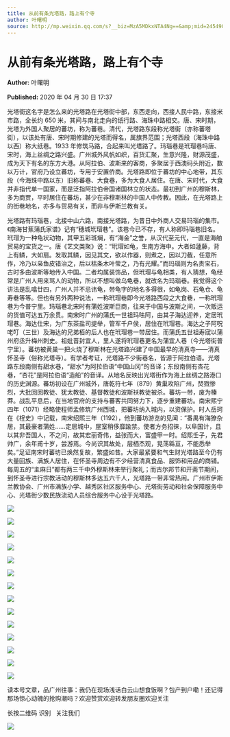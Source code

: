 ```yaml
---
title: 从前有条光塔路，路上有个寺
author: 叶曙明
source: http://mp.weixin.qq.com/s?__biz=MzA5MDkxNTA4Ng==&amp;mid=2454909075&amp;idx=1&amp;sn=0555f20dc4fe6e11197a9384c6156645&amp;chksm=87a238f2b0d5b1e4ee8d592477afdcad984406868c065205314684af8f8563a68b2d22b50302#rd
---
```


# 从前有条光塔路，路上有个寺

**Author:** 叶曙明

**Published:** 2020 年 04 月 30 日 17:37

光塔街这名字是怎么来的光塔路在光塔街中部，东西走向，西接人民中路，东接米市路，全长约 650 米，其间与南北走向的纸行路、海珠中路相交。唐、宋时期，光塔为外国人聚居的蕃坊，称为蕃巷。清代，光塔路东段称光塔街（亦称蕃塔街），以该处有唐、宋时期修建的光塔而得名，属旗界范围；光塔西段（海珠中路以西）称大纸巷。1933 年修筑马路，合起来叫光塔路了。玛瑙巷是玳瑁巷吗唐、宋时，海上丝绸之路兴盛。广州城外风帆如织，百货汇聚，生意兴隆，财源茂盛，成为天下有名的东方大港。从阿拉伯、波斯来的客商，多聚居于西澳码头附近，数以万计，官府乃设立蕃坊，专用于安置侨商。光塔路即位于蕃坊的中心地带，其东段（今海珠中路以东）旧称蕃巷、大食巷，多为大食人居住。在唐、宋时代，大食并非指代单一国家，而是泛指阿拉伯帝国诸国林立的状态。最初到广州的穆斯林，多为商贾，平时居住在蕃坊，甚少在非穆斯林的中国人中传教。因此，在光塔路上的街巷地名，亦多与贸易有关，而非与伊斯兰教有关。

光塔路有玛瑙巷，北接中山六路，南接光塔路，为昔日中外商人交易玛瑙的集市。《南海甘蕉蒲氏家谱》记有“穗城玳瑁巷”。该巷今已不存，有人称即玛瑙巷旧名。玳瑁为一种龟状动物，其甲五彩斑斓，有“海金”之誉，从汉代至元代，一直是海舶贸易的宝货之一。唐《艺文类聚》说：“玳瑁如龟，生南方海中。大者如蘧藤，背上有鳞，大如扇。发取其鳞，因见其文，欲以作器，则煮之，因以刀截，任意所作，冷乃以枭鱼皮错治之，后以枯条木叶莹之，乃有光耀。”而玛瑙则为名贵宝石，古时多由波斯等地传入中国。二者均属装饰品，但玳瑁与龟相类，有人猜想，龟经常是广州人用来骂人的动物，所以不想叫做乌龟巷，就改名为玛瑙巷。我觉得这个讲法是乱噏廿四，广州人并不忌讳龟，带龟字的地名多得很，如龟岗、石龟仓、龟寿巷等等。但也有另外两种说法，一称玳瑁巷即今光塔路西段之大食巷，一称玳瑁巷为今普宁里。玛瑙巷北宋时有蒲姓波斯巨商，往来于中国与波斯之间，一次贩运的货值可达五万余贯。南宋时广州的蒲氏一世祖玛呿阿，由其子海达迎养，定居玳瑁巷。海达仕宋，为广东茶盐司提举，管军千户侯，居住在玳瑁巷。海达之子阿呪咾叮（三世）及海达的兄弟栢的后人也在玳瑁巷一带居住。而蒲氏五世祖寿宬以蒲州府丞升梅州刺史。祖妣晋封宜人，里人遂将玳瑁巷更名为蒲宜人巷（今光塔街普宁里）。蕃坊被黄巢一把火烧了穆斯林在光塔路兴建了中国最早的清真寺——清真怀圣寺（俗称光塔寺）。有学者考证，光塔路不少街巷名，皆源于阿拉伯语。光塔路东段南侧有甜水巷，“甜水”为阿拉伯语“中国山冈”的音译；东段南侧有杏花巷，“杏花”是阿拉伯语“造船”的音译。从地名反映出光塔街作为海上丝绸之路港口的历史渊源。蕃坊初设在广州城外，唐乾符七年（879）黄巢攻陷广州，焚戮惨烈，大批回回教徒、犹太教徒、基督教徒和波斯袄教徒被杀。蕃坊一带，废为榛莽。战乱平息后，在当地官府的支持与蕃客共同努力下，逐步重建蕃坊。南宋熙宁四年（1071）经略使程师孟修筑广州西城，把蕃坊纳入城内，以资保护。时人岳珂在《桯史》中记载，南宋绍熙三年（1192），他到蕃坊游览的见闻：“番禺有海獠杂居，其最豪者蒲姓……定居城中，屋室稍侈靡踰禁。使者方务招徕，以阜国计，且以其非吾国人，不之问，故其宏丽奇伟，益张而大，富盛甲一时。绍熙壬子，先君帅广，余年甫十岁，尝游焉。今尚识其故处，层栖杰观，晃荡緜亘，不能悉举矣。”足证南宋时蕃坊已焕然复故，繁盛如昔。大家最紧要和气生财光塔路至今仍有大量回族、满族人居住，在怀圣寺周边有不少经营清真食品、服饰和用品的商铺。每周五的“主麻日”都有两三千中外穆斯林来举行聚礼；而古尔邦节和开斋节期间，到怀圣寺进行宗教活动的穆斯林多达五六千人，光塔路一带非常热闹。广州市伊斯兰教协会、广州市满族小学、越秀区社区服务中心、光塔街劳动和社会保障服务中心、光塔街少数民族流动人员综合服务中心设于光塔路。

![](https://mmbiz.qpic.cn/mmbiz_png/Ljib4So7yuWiaWicH05bpnbDw2yPaIH6dk5bliciaWGhgSxMhau9micuTMkdsIRuAZqQWS8274gOUFybGRgKu0MTa5qA/640?wx_fmt=png)

![](https://mmbiz.qpic.cn/mmbiz_png/Ljib4So7yuWiaWicH05bpnbDw2yPaIH6dk5qndQYRIj72HQ9Dzad0BR8TF8uGo2q5mPIXXwLKhV35YRfd4BSIXSicQ/640?wx_fmt=png)

![](https://mmbiz.qpic.cn/mmbiz_png/Ljib4So7yuWiaWicH05bpnbDw2yPaIH6dk5bliciaWGhgSxMhau9micuTMkdsIRuAZqQWS8274gOUFybGRgKu0MTa5qA/640?wx_fmt=png)

![](https://mmbiz.qpic.cn/mmbiz_png/Ljib4So7yuWiaWicH05bpnbDw2yPaIH6dk5qndQYRIj72HQ9Dzad0BR8TF8uGo2q5mPIXXwLKhV35YRfd4BSIXSicQ/640?wx_fmt=png)

![](https://mmbiz.qpic.cn/mmbiz_gif/Ljib4So7yuWiaMArGTHZ6TNc7h6HTsh9nN3xsUXcS95BIZKXN9f1dsbrnXYd5VEUewdbeyo53IPpMBkqrHt0kzwg/640?wx_fmt=gif)

![](https://mmbiz.qpic.cn/mmbiz_jpg/PJWG74pLsMZibbypxjZsxb0ic0icGvItgicHqibaAk6Jy5m0fUyAxWNuXxIhyAkxRMA0b8HsJNsRMzRRILY09jV1kFw/640?wx_fmt=jpeg)

![](https://mmbiz.qpic.cn/mmbiz_jpg/PJWG74pLsMZibbypxjZsxb0ic0icGvItgicHPnLWbJdXJAK1WcriaOzgd9wnn9uH07PH77nglZicbcn37HJHsMdQPA6g/640?wx_fmt=jpeg)

![](https://mmbiz.qpic.cn/mmbiz_png/Ljib4So7yuWiaYHEwLfNnHLO0oxBCcwNCibu3gEW1EqqiaDSic4Igce0vMohMnWdwE4Od04iarm6Q6wk8XHaia413O30A/640?wx_fmt=png)

![](https://mmbiz.qpic.cn/mmbiz_png/Ljib4So7yuWiaWicH05bpnbDw2yPaIH6dk5bliciaWGhgSxMhau9micuTMkdsIRuAZqQWS8274gOUFybGRgKu0MTa5qA/640?wx_fmt=png)

![](https://mmbiz.qpic.cn/mmbiz_png/Ljib4So7yuWiaWicH05bpnbDw2yPaIH6dk5qndQYRIj72HQ9Dzad0BR8TF8uGo2q5mPIXXwLKhV35YRfd4BSIXSicQ/640?wx_fmt=png)

![](https://mmbiz.qpic.cn/mmbiz_jpg/PJWG74pLsMbjgUIJ2HIsEhXvSqW8YSn3F5og411AgkdkZDE4QkBTcnnMnobaNRlAZXHeLFqNWlEC2Y4uBhXibfQ/640?wx_fmt=jpeg)

![](https://mmbiz.qpic.cn/mmbiz_jpg/PJWG74pLsMZibbypxjZsxb0ic0icGvItgicHb4ibm8onH918pIGQ8X8g2lrpialPpLyDSMPsc3OJibcCUQ001ibvryNgxA/640?wx_fmt=jpeg)

![](https://mmbiz.qpic.cn/mmbiz_png/Ljib4So7yuWiaWicH05bpnbDw2yPaIH6dk5bliciaWGhgSxMhau9micuTMkdsIRuAZqQWS8274gOUFybGRgKu0MTa5qA/640?wx_fmt=png)

![](https://mmbiz.qpic.cn/mmbiz_png/Ljib4So7yuWiaWicH05bpnbDw2yPaIH6dk5qndQYRIj72HQ9Dzad0BR8TF8uGo2q5mPIXXwLKhV35YRfd4BSIXSicQ/640?wx_fmt=png)

读本号文章，品广州往事：我仍在现场浅话白云山想食饭啊？包产到户嘞！还记得那场惊心动魄的抢购潮吗？欢迎赞赏欢迎转发朋友圈欢迎关注

长按二维码 识别   关注我们

![](https://mmbiz.qpic.cn/mmbiz_jpg/PJWG74pLsMaozLudXOzRblBbJLge0Cicrs08tBnq19cGoN0iacXkFnwOiaiaricDicxGzQZsSSZJMHYB9G7FUAlqCzvw/640?)
